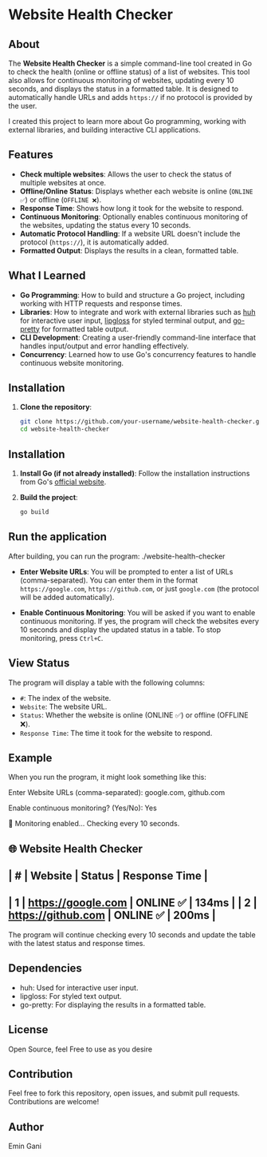 # Website Health Checker

## About

The **Website Health Checker** is a simple command-line tool created in Go to check the health (online or offline status) of a list of websites. This tool also allows for continuous monitoring of websites, updating every 10 seconds, and displays the status in a formatted table. It is designed to automatically handle URLs and adds `https://` if no protocol is provided by the user.

I created this project to learn more about Go programming, working with external libraries, and building interactive CLI applications.

## Features

- **Check multiple websites**: Allows the user to check the status of multiple websites at once.
- **Offline/Online Status**: Displays whether each website is online (`ONLINE ✅`) or offline (`OFFLINE ❌`).
- **Response Time**: Shows how long it took for the website to respond.
- **Continuous Monitoring**: Optionally enables continuous monitoring of the websites, updating the status every 10 seconds.
- **Automatic Protocol Handling**: If a website URL doesn't include the protocol (`https://`), it is automatically added.
- **Formatted Output**: Displays the results in a clean, formatted table.

## What I Learned

- **Go Programming**: How to build and structure a Go project, including working with HTTP requests and response times.
- **Libraries**: How to integrate and work with external libraries such as [huh](https://github.com/charmbracelet/huh) for interactive user input, [lipgloss](https://github.com/charmbracelet/lipgloss) for styled terminal output, and [go-pretty](https://github.com/jedib0t/go-pretty) for formatted table output.
- **CLI Development**: Creating a user-friendly command-line interface that handles input/output and error handling effectively.
- **Concurrency**: Learned how to use Go's concurrency features to handle continuous website monitoring.

## Installation

1. **Clone the repository**:
   ```bash
   git clone https://github.com/your-username/website-health-checker.git
   cd website-health-checker

## Installation

1. **Install Go (if not already installed)**:
   Follow the installation instructions from Go's [official website](https://golang.org/doc/install).

2. **Build the project**:
   ```bash
   go build

## Run the application

After building, you can run the program:
./website-health-checker

- **Enter Website URLs**: You will be prompted to enter a list of URLs (comma-separated). You can enter them in the format `https://google.com`, `https://github.com`, or just `google.com` (the protocol will be added automatically).

- **Enable Continuous Monitoring**: You will be asked if you want to enable continuous monitoring. If yes, the program will check the websites every 10 seconds and display the updated status in a table. To stop monitoring, press `Ctrl+C`.

## View Status

The program will display a table with the following columns:

- `#`: The index of the website.
- `Website`: The website URL.
- `Status`: Whether the website is online (ONLINE ✅) or offline (OFFLINE ❌).
- `Response Time`: The time it took for the website to respond.

## Example

When you run the program, it might look something like this:

Enter Website URLs (comma-separated): google.com, github.com

Enable continuous monitoring? (Yes/No): Yes

🔄 Monitoring enabled... Checking every 10 seconds.

🌐 Website Health Checker
-------------------------------------------
| # | Website         | Status   | Response Time |
-------------------------------------------
| 1 | https://google.com | ONLINE ✅ | 134ms        |
| 2 | https://github.com | ONLINE ✅ | 200ms        |
-------------------------------------------

The program will continue checking every 10 seconds and update the table with the latest status and response times.

## Dependencies

 - huh: Used for interactive user input.
 - lipgloss: For styled text output.
 - go-pretty: For displaying the results in a formatted table.

## License

Open Source, feel Free to use as you desire

## Contribution

Feel free to fork this repository, open issues, and submit pull requests. Contributions are welcome!

## Author

Emin Gani